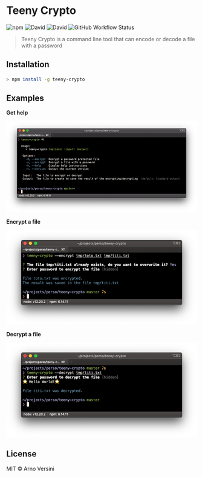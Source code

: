 # Teeny Crypto

![npm](https://img.shields.io/npm/v/teeny-crypto?label=version&logo=npm)
![David](https://img.shields.io/david/aversini/teeny-crypto?logo=npm)
![David](https://img.shields.io/david/dev/aversini/teeny-crypto?logo=npm)
![GitHub Workflow Status](https://img.shields.io/github/workflow/status/aversini/teeny-crypto/coverage?label=coverage&logo=github)

> Teeny Crypto is a command line tool that can encode or decode a file with a password

## Installation

```sh
> npm install -g teeny-crypto
```

## Examples

**Get help**

<img src="https://raw.githubusercontent.com/aversini/teeny-crypto/master/configuration/screenshots/help.png" alt="help example">

**Encrypt a file**

<img src="https://raw.githubusercontent.com/aversini/teeny-crypto/master/configuration/screenshots/encrypt.png" alt="encrypt example">

**Decrypt a file**

<img src="https://raw.githubusercontent.com/aversini/teeny-crypto/master/configuration/screenshots/decrypt.png" alt="decrypt example">

## License

MIT © Arno Versini

